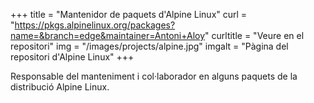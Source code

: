 +++
title = "Mantenidor de paquets d'Alpine Linux"
curl = "https://pkgs.alpinelinux.org/packages?name=&branch=edge&maintainer=Antoni+Aloy"
curltitle = "Veure en el repositori"
img = "/images/projects/alpine.jpg"
imgalt = "Pàgina del repositori d'Alpine Linux"
+++

Responsable del manteniment i col·laborador en alguns paquets de la distribució Alpine Linux.